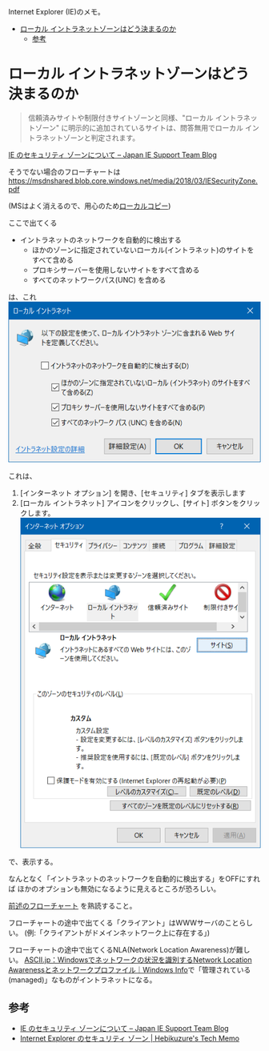 Internet Explorer (IE)のメモ。

- [ローカル イントラネットゾーンはどう決まるのか](#%E3%83%AD%E3%83%BC%E3%82%AB%E3%83%AB-%E3%82%A4%E3%83%B3%E3%83%88%E3%83%A9%E3%83%8D%E3%83%83%E3%83%88%E3%82%BE%E3%83%BC%E3%83%B3%E3%81%AF%E3%81%A9%E3%81%86%E6%B1%BA%E3%81%BE%E3%82%8B%E3%81%AE%E3%81%8B)
  - [参考](#%E5%8F%82%E8%80%83)

# ローカル イントラネットゾーンはどう決まるのか

> 信頼済みサイトや制限付きサイトゾーンと同様、"ローカル イントラネットゾーン" に明示的に追加されているサイトは、問答無用でローカル イントラネットゾーンと判定されます。

[IE のセキュリティ ゾーンについて – Japan IE Support Team Blog](https://blogs.technet.microsoft.com/jpieblog/2016/05/27/ie-securityzone/)

そうでない場合のフローチャートは
https://msdnshared.blob.core.windows.net/media/2018/03/IESecurityZone.pdf

(MSはよく消えるので、用心のため[ローカルコピー](./imgs/IESecurityZone.pdf))


ここで出てくる
- イントラネットのネットワークを自動的に検出する
  - ほかのゾーンに指定されていないローカル(イントラネット)のサイトをすべて含める
  - プロキシサーバーを使用しないサイトをすべて含める
  - すべてのネットワークパス(UNC) を含める

は、これ
![ローカルイントラネット](imgs/ie-opt-local.png "ローカルイントラネット")

これは、
1. [インターネット オプション] を開き、[セキュリティ] タブを表示します
2. [ローカル イントラネット] アイコンをクリックし、[サイト] ボタンをクリックします。
![インターネット オプション](imgs/ie-opt.png "インターネット オプション")

で、表示する。

なんとなく「イントラネットのネットワークを自動的に検出する」をOFFにすれば
ほかのオプションも無効になるように見えるところが恐ろしい。

[前述のフローチャート](https://msdnshared.blob.core.windows.net/media/2018/03/IESecurityZone.pdf)
を熟読すること。

フローチャートの途中で出てくる「クライアント」はWWWサーバのことらしい。
(例:「クライアントがドメインネットワーク上に存在する」)

フローチャートの途中で出てくるNLA(Network Location Awareness)が難しい。
[ASCII.jp：Windowsでネットワークの状況を識別するNetwork Location Awarenessとネットワークプロファイル｜Windows Info](http://ascii.jp/elem/000/001/734/1734489/)で「管理されている(managed)」なものがイントラネットになる。

## 参考

* [IE のセキュリティ ゾーンについて – Japan IE Support Team Blog](https://blogs.technet.microsoft.com/jpieblog/2016/05/27/ie-securityzone/)
* [Internet Explorer のセキュリティ ゾーン | Hebikuzure's Tech Memo](https://hebikuzure.wordpress.com/2013/12/24/internet-explorer-%E3%81%AE%E3%82%BB%E3%82%AD%E3%83%A5%E3%83%AA%E3%83%86%E3%82%A3-%E3%82%BE%E3%83%BC%E3%83%B3/)